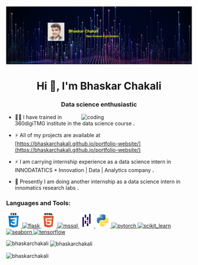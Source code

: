 ![logi](https://github.com/bhaskarchakali/bhaskarchakali/blob/main/read%20me%20profile.jpg)
<h1 align="center">Hi 👋, I'm Bhaskar Chakali</h1>
<h3 align="center">Data science enthusiastic</h3>
<img align="right" alt="coding" width="300" src="https://media3.giphy.com/media/qgQUggAC3Pfv687qPC/giphy.gif">

- 👨‍💻 I have trained in 360digiTMG institute in the data science course **.**

- ⚡ All of my projects are available at [https://bhaskarchakali.github.io/portfolio-website/](https://bhaskarchakali.github.io/portfolio-website/)

- ⚡ I am carrying internship experience as a data science intern in INNODATATICS * Innovation | Data | Analytics company **.**

- 👨‍ Presently I am doing another internship as a data science intern in innomatics research labs **.**



<h3 align="left">Languages and Tools:</h3>
<p align="left"> <a href="https://www.w3schools.com/css/" target="_blank" rel="noreferrer"> <img src="https://raw.githubusercontent.com/devicons/devicon/master/icons/css3/css3-original-wordmark.svg" alt="css3" width="40" height="40"/> </a> <a href="https://flask.palletsprojects.com/" target="_blank" rel="noreferrer"> <img src="https://www.vectorlogo.zone/logos/pocoo_flask/pocoo_flask-icon.svg" alt="flask" width="40" height="40"/> </a> <a href="https://www.w3.org/html/" target="_blank" rel="noreferrer"> <img src="https://raw.githubusercontent.com/devicons/devicon/master/icons/html5/html5-original-wordmark.svg" alt="html5" width="40" height="40"/> </a> <a href="https://www.microsoft.com/en-us/sql-server" target="_blank" rel="noreferrer"> <img src="https://www.svgrepo.com/show/303229/microsoft-sql-server-logo.svg" alt="mssql" width="40" height="40"/> </a> <a href="https://pandas.pydata.org/" target="_blank" rel="noreferrer"> <img src="https://raw.githubusercontent.com/devicons/devicon/2ae2a900d2f041da66e950e4d48052658d850630/icons/pandas/pandas-original.svg" alt="pandas" width="40" height="40"/> </a> <a href="https://www.python.org" target="_blank" rel="noreferrer"> <img src="https://raw.githubusercontent.com/devicons/devicon/master/icons/python/python-original.svg" alt="python" width="40" height="40"/> </a> <a href="https://pytorch.org/" target="_blank" rel="noreferrer"> <img src="https://www.vectorlogo.zone/logos/pytorch/pytorch-icon.svg" alt="pytorch" width="40" height="40"/> </a> <a href="https://scikit-learn.org/" target="_blank" rel="noreferrer"> <img src="https://upload.wikimedia.org/wikipedia/commons/0/05/Scikit_learn_logo_small.svg" alt="scikit_learn" width="40" height="40"/> </a> <a href="https://seaborn.pydata.org/" target="_blank" rel="noreferrer"> <img src="https://seaborn.pydata.org/_images/logo-mark-lightbg.svg" alt="seaborn" width="40" height="40"/> </a> <a href="https://www.tensorflow.org" target="_blank" rel="noreferrer"> <img src="https://www.vectorlogo.zone/logos/tensorflow/tensorflow-icon.svg" alt="tensorflow" width="40" height="40"/> </a> </p>

<p><img align="left" src="https://github-readme-stats.vercel.app/api/top-langs?username=bhaskarchakali&show_icons=true&locale=en&layout=compact" alt="bhaskarchakali" /></p>

<p>&nbsp;<img align="center" src="https://github-readme-stats.vercel.app/api?username=bhaskarchakali&show_icons=true&locale=en" alt="bhaskarchakali" /></p>

<p><img align="center" src="https://github-readme-streak-stats.herokuapp.com/?user=bhaskarchakali&" alt="bhaskarchakali" /></p>
